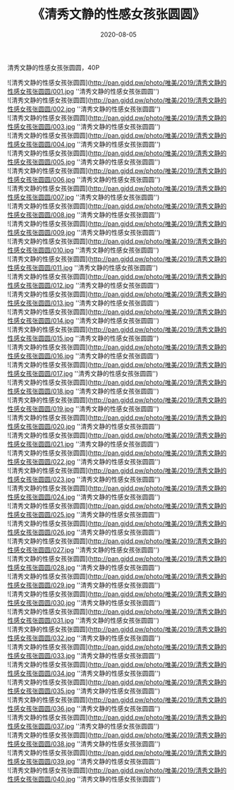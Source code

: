 ﻿---
layout: post
title:  《清秀文静的性感女孩张圆圆》
date:   2020-08-05
img: http://pan.gjdd.pw/photo/唯美/2019/清秀文静的性感女孩张圆圆/001.jpg
categories: [美女, 性感, 泳衣]
---

清秀文静的性感女孩张圆圆，40P

![清秀文静的性感女孩张圆圆](http://pan.gjdd.pw/photo/唯美/2019/清秀文静的性感女孩张圆圆/001.jpg ''清秀文静的性感女孩张圆圆'') <br>
![清秀文静的性感女孩张圆圆](http://pan.gjdd.pw/photo/唯美/2019/清秀文静的性感女孩张圆圆/002.jpg ''清秀文静的性感女孩张圆圆'') <br>
![清秀文静的性感女孩张圆圆](http://pan.gjdd.pw/photo/唯美/2019/清秀文静的性感女孩张圆圆/003.jpg ''清秀文静的性感女孩张圆圆'') <br>
![清秀文静的性感女孩张圆圆](http://pan.gjdd.pw/photo/唯美/2019/清秀文静的性感女孩张圆圆/004.jpg ''清秀文静的性感女孩张圆圆'') <br>
![清秀文静的性感女孩张圆圆](http://pan.gjdd.pw/photo/唯美/2019/清秀文静的性感女孩张圆圆/005.jpg ''清秀文静的性感女孩张圆圆'') <br>
![清秀文静的性感女孩张圆圆](http://pan.gjdd.pw/photo/唯美/2019/清秀文静的性感女孩张圆圆/006.jpg ''清秀文静的性感女孩张圆圆'') <br>
![清秀文静的性感女孩张圆圆](http://pan.gjdd.pw/photo/唯美/2019/清秀文静的性感女孩张圆圆/007.jpg ''清秀文静的性感女孩张圆圆'') <br>
![清秀文静的性感女孩张圆圆](http://pan.gjdd.pw/photo/唯美/2019/清秀文静的性感女孩张圆圆/008.jpg ''清秀文静的性感女孩张圆圆'') <br>
![清秀文静的性感女孩张圆圆](http://pan.gjdd.pw/photo/唯美/2019/清秀文静的性感女孩张圆圆/009.jpg ''清秀文静的性感女孩张圆圆'') <br>
![清秀文静的性感女孩张圆圆](http://pan.gjdd.pw/photo/唯美/2019/清秀文静的性感女孩张圆圆/010.jpg ''清秀文静的性感女孩张圆圆'') <br>
![清秀文静的性感女孩张圆圆](http://pan.gjdd.pw/photo/唯美/2019/清秀文静的性感女孩张圆圆/011.jpg ''清秀文静的性感女孩张圆圆'') <br>
![清秀文静的性感女孩张圆圆](http://pan.gjdd.pw/photo/唯美/2019/清秀文静的性感女孩张圆圆/012.jpg ''清秀文静的性感女孩张圆圆'') <br>
![清秀文静的性感女孩张圆圆](http://pan.gjdd.pw/photo/唯美/2019/清秀文静的性感女孩张圆圆/013.jpg ''清秀文静的性感女孩张圆圆'') <br>
![清秀文静的性感女孩张圆圆](http://pan.gjdd.pw/photo/唯美/2019/清秀文静的性感女孩张圆圆/014.jpg ''清秀文静的性感女孩张圆圆'') <br>
![清秀文静的性感女孩张圆圆](http://pan.gjdd.pw/photo/唯美/2019/清秀文静的性感女孩张圆圆/015.jpg ''清秀文静的性感女孩张圆圆'') <br>
![清秀文静的性感女孩张圆圆](http://pan.gjdd.pw/photo/唯美/2019/清秀文静的性感女孩张圆圆/016.jpg ''清秀文静的性感女孩张圆圆'') <br>
![清秀文静的性感女孩张圆圆](http://pan.gjdd.pw/photo/唯美/2019/清秀文静的性感女孩张圆圆/017.jpg ''清秀文静的性感女孩张圆圆'') <br>
![清秀文静的性感女孩张圆圆](http://pan.gjdd.pw/photo/唯美/2019/清秀文静的性感女孩张圆圆/018.jpg ''清秀文静的性感女孩张圆圆'') <br>
![清秀文静的性感女孩张圆圆](http://pan.gjdd.pw/photo/唯美/2019/清秀文静的性感女孩张圆圆/019.jpg ''清秀文静的性感女孩张圆圆'') <br>
![清秀文静的性感女孩张圆圆](http://pan.gjdd.pw/photo/唯美/2019/清秀文静的性感女孩张圆圆/020.jpg ''清秀文静的性感女孩张圆圆'') <br>
![清秀文静的性感女孩张圆圆](http://pan.gjdd.pw/photo/唯美/2019/清秀文静的性感女孩张圆圆/021.jpg ''清秀文静的性感女孩张圆圆'') <br>
![清秀文静的性感女孩张圆圆](http://pan.gjdd.pw/photo/唯美/2019/清秀文静的性感女孩张圆圆/022.jpg ''清秀文静的性感女孩张圆圆'') <br>
![清秀文静的性感女孩张圆圆](http://pan.gjdd.pw/photo/唯美/2019/清秀文静的性感女孩张圆圆/023.jpg ''清秀文静的性感女孩张圆圆'') <br>
![清秀文静的性感女孩张圆圆](http://pan.gjdd.pw/photo/唯美/2019/清秀文静的性感女孩张圆圆/024.jpg ''清秀文静的性感女孩张圆圆'') <br>
![清秀文静的性感女孩张圆圆](http://pan.gjdd.pw/photo/唯美/2019/清秀文静的性感女孩张圆圆/025.jpg ''清秀文静的性感女孩张圆圆'') <br>
![清秀文静的性感女孩张圆圆](http://pan.gjdd.pw/photo/唯美/2019/清秀文静的性感女孩张圆圆/026.jpg ''清秀文静的性感女孩张圆圆'') <br>
![清秀文静的性感女孩张圆圆](http://pan.gjdd.pw/photo/唯美/2019/清秀文静的性感女孩张圆圆/027.jpg ''清秀文静的性感女孩张圆圆'') <br>
![清秀文静的性感女孩张圆圆](http://pan.gjdd.pw/photo/唯美/2019/清秀文静的性感女孩张圆圆/028.jpg ''清秀文静的性感女孩张圆圆'') <br>
![清秀文静的性感女孩张圆圆](http://pan.gjdd.pw/photo/唯美/2019/清秀文静的性感女孩张圆圆/029.jpg ''清秀文静的性感女孩张圆圆'') <br>
![清秀文静的性感女孩张圆圆](http://pan.gjdd.pw/photo/唯美/2019/清秀文静的性感女孩张圆圆/030.jpg ''清秀文静的性感女孩张圆圆'') <br>
![清秀文静的性感女孩张圆圆](http://pan.gjdd.pw/photo/唯美/2019/清秀文静的性感女孩张圆圆/031.jpg ''清秀文静的性感女孩张圆圆'') <br>
![清秀文静的性感女孩张圆圆](http://pan.gjdd.pw/photo/唯美/2019/清秀文静的性感女孩张圆圆/032.jpg ''清秀文静的性感女孩张圆圆'') <br>
![清秀文静的性感女孩张圆圆](http://pan.gjdd.pw/photo/唯美/2019/清秀文静的性感女孩张圆圆/033.jpg ''清秀文静的性感女孩张圆圆'') <br>
![清秀文静的性感女孩张圆圆](http://pan.gjdd.pw/photo/唯美/2019/清秀文静的性感女孩张圆圆/034.jpg ''清秀文静的性感女孩张圆圆'') <br>
![清秀文静的性感女孩张圆圆](http://pan.gjdd.pw/photo/唯美/2019/清秀文静的性感女孩张圆圆/035.jpg ''清秀文静的性感女孩张圆圆'') <br>
![清秀文静的性感女孩张圆圆](http://pan.gjdd.pw/photo/唯美/2019/清秀文静的性感女孩张圆圆/036.jpg ''清秀文静的性感女孩张圆圆'') <br>
![清秀文静的性感女孩张圆圆](http://pan.gjdd.pw/photo/唯美/2019/清秀文静的性感女孩张圆圆/037.jpg ''清秀文静的性感女孩张圆圆'') <br>
![清秀文静的性感女孩张圆圆](http://pan.gjdd.pw/photo/唯美/2019/清秀文静的性感女孩张圆圆/038.jpg ''清秀文静的性感女孩张圆圆'') <br>
![清秀文静的性感女孩张圆圆](http://pan.gjdd.pw/photo/唯美/2019/清秀文静的性感女孩张圆圆/039.jpg ''清秀文静的性感女孩张圆圆'') <br>
![清秀文静的性感女孩张圆圆](http://pan.gjdd.pw/photo/唯美/2019/清秀文静的性感女孩张圆圆/040.jpg ''清秀文静的性感女孩张圆圆'') <br>
